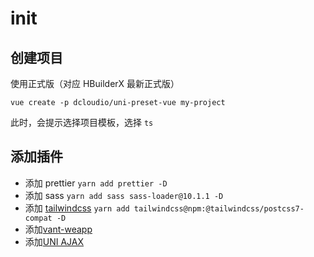 <!--
 * @Author: leviymzh
 * @Date: 2021-09-01 14:39:18
 * @LastEditTime: 2021-09-01 16:23:35
 * @LastEditors: leviymzh
 * @Description:
 * @FilePath: /uni-app-cli/README.md
-->

# init

## 创建项目

使用正式版（对应 HBuilderX 最新正式版）

`vue create -p dcloudio/uni-preset-vue my-project`

此时，会提示选择项目模板，选择 `ts`

## 添加插件

- 添加 prettier `yarn add prettier -D`
- 添加 sass `yarn add sass sass-loader@10.1.1 -D`
- 添加 [tailwindcss](https://wyz.xyz/d/150-uni-app-tailwindcss) `yarn add tailwindcss@npm:@tailwindcss/postcss7-compat -D`
- 添加[vant-weapp](https://juejin.cn/post/6980168387942940709)
- 添加[UNI AJAX](https://uniajax.ponjs.com/installation.html#npm)
